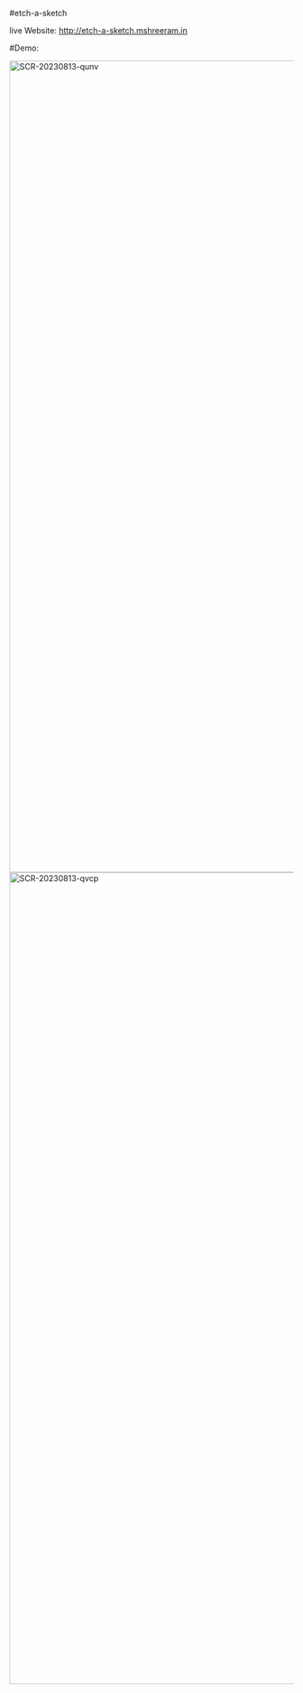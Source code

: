 #etch-a-sketch

live Website: http://etch-a-sketch.mshreeram.in


#Demo:

<img width="1440" alt="SCR-20230813-qunv" src="https://github.com/mshreeram/etch-a-sketch/assets/113335908/ed5a9964-6427-4ab4-a245-ddd8014629eb">




<img width="1440" alt="SCR-20230813-qvcp" src="https://github.com/mshreeram/etch-a-sketch/assets/113335908/77b755b7-15e6-441f-b2ec-df2fad91e323">
